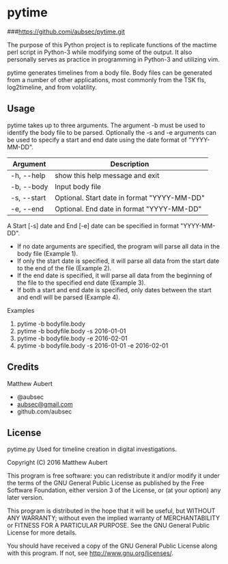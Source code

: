 # pytime
###https://github.comi/aubsec/pytime.git

The purpose of this Python project is to replicate functions of the mactime perl 
script in Python-3 while modifying some of the output.  It also personally serves 
as practice in programming in Python-3 and utilizing vim.

pytime generates timelines from a body file.  Body files can be generated from
a number of other applications, most commonly from the TSK fls, log2timeline,
and from volatility. 


## Usage

pytime takes up to three arguments.  The argument -b must be used to identify
the body file to be parsed.  Optionally the -s and -e arguments can be used to
specify a start and end date using the date format of "YYYY-MM-DD".

|Argument   |Description|
|---        |---|
|-h, --help |show this help message and exit|
|-b, --body |Input body file|
|-s, --start|Optional.  Start date in format "YYYY-MM-DD"|
|-e, --end  |Optional.  End date in format "YYYY-MM-DD"  |

A Start [-s] date and End [-e] date can be specified in format "YYYY-MM-DD".  

- If no date arguments are specified, the program will parse all data in the body file (Example 1).  
- If only the start date is specified, it will parse all data from the start date to the end of the file (Example 2).  
- If the end date is specified, it will parse all data from the beginning of the file to the specified end date (Example 3).  
- If both a start and end date is specified, only dates between the start and endl will be parsed (Example 4).

Examples

1. pytime -b bodyfile.body
2. pytime -b bodyfile.body -s 2016-01-01
3. pytime -b bodyfile.body -e 2016-02-01
4. pytime -b bodyfile.body -s 2016-01-01 -e 2016-02-01

## Credits

Matthew Aubert
- @aubsec
- aubsec@gmail.com
- github.com/aubsec

## License

pytime.py Used for timeline creation in digital investigations.

Copyright (C) 2016 Matthew Aubert

This program is free software: you can redistribute it and/or modify
it under the terms of the GNU General Public License as published by
the Free Software Foundation, either version 3 of the License, or
(at your option) any later version.

This program is distributed in the hope that it will be useful,
but WITHOUT ANY WARRANTY; without even the implied warranty of
MERCHANTABILITY or FITNESS FOR A PARTICULAR PURPOSE.  See the
GNU General Public License for more details.

You should have received a copy of the GNU General Public License
along with this program.  If not, see http://www.gnu.org/licenses/.
